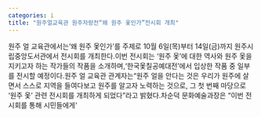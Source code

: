 ```yaml
---
categories: i
title: "원주얼교육관 원주자랑전“왜 원주 옻인가”전시회 개최"
---
```

원주 얼 교육관에서는‘왜 원주 옻인가’를 주제로 10월 6일(목)부터 14일(금)까지 원주시립중앙도서관에서 전시회를 개최한다.이번 전시회는 ‘원주 옻’에 대한 역사와 원주 옻을 지키고자 하는 작가들의 작품을 소개하며,‘한국옻칠공예대전’에서 입상한 작품 중 일부를 전시할 예정이다.원주 얼 교육관 관계자는“원주 얼을 안다는 것은 우리가 원주에 살면서 스스로 지역을 들여다보고 원주를 알고자 노력하는 것으로, 그 첫 번째 마당으로 ‘원주 옻’ 관련 전시회를 개최하게 되었다”라고 밝혔다.차순덕 문화예술과장은 “이번 전시회를 통해 시민들에게‘
